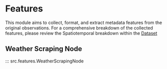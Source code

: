 # Features
This module aims to collect, format, and extract metadata features from the original observations. 
For a comprehensive breakdown of the collected features, please review the Spatiotemporal breakdown 
within the [Dataset](../dataset.md)

## Weather Scraping Node
::: src.features.WeatherScrapingNode